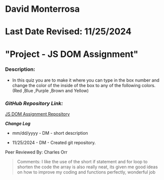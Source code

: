 # David Monterrosa
# Last Date Revised: 11/25/2024
# "Project - JS DOM Assignment"
### Description:
- In this quiz you are to make it where you can type in the box number and change the color of the inside of the box to any of the following colors. (Red ,Blue ,Purple ,Brown and Yellow)

### _GitHub Repository Link:_
[JS DOM Assignment Repository](https://github.com/davidmonterrosa/MonterrosaDCJSDOMAssignment.git)

***Change Log***
+ mm/dd/yyyy - DM - short description
- 11/25/2024 - DM - Created git repository.

Peer Reviewed By: Charles Orr
> Comments: I like the use of the short if statement and for loop to shorten the code the array is also really neat, its given me good ideas on how to improve my coding and functions perfectly, wonderful job
